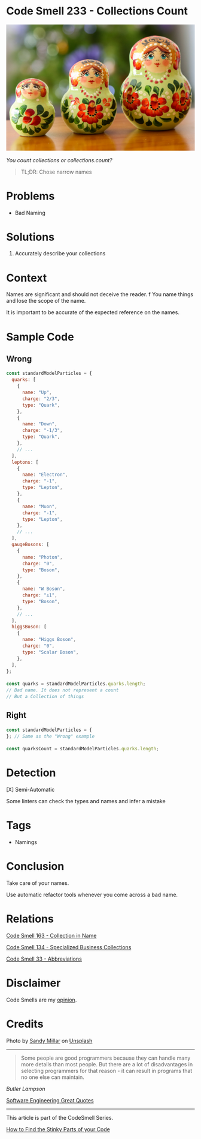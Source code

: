 # Code Smell 233 - Collections Count
            
![Code Smell 233 - Collections Count](Code%20Smell%20233%20-%20Collections%20Count.jpg)

*You count collections or collections.count?*

> TL;DR: Chose narrow names

# Problems

- Bad Naming

# Solutions

1. Accurately describe your collections

# Context

Names are significant and should not deceive the reader.
												f
You name things and lose the scope of the name. 

It is important to be accurate of the expected reference on the names.

# Sample Code

## Wrong

[Gist Url]: # (https://gist.github.com/mcsee/75e43eb48e025f1e41e65c1e7439c7b7)
```javascript
const standardModelParticles = {
  quarks: [
    {
      name: "Up",
      charge: "2/3",
      type: "Quark",
    },
    {
      name: "Down",
      charge: "-1/3",
      type: "Quark",
    },
    // ...
  ],
  leptons: [
    {
      name: "Electron",
      charge: "-1",
      type: "Lepton",
    },
    {
      name: "Muon",
      charge: "-1",
      type: "Lepton",
    },
    // ...
  ],
  gaugeBosons: [
    {
      name: "Photon",
      charge: "0",
      type: "Boson",
    },
    {
      name: "W Boson",
      charge: "±1",
      type: "Boson",
    },
    // ...
  ],
  higgsBoson: [
    {
      name: "Higgs Boson",
      charge: "0",
      type: "Scalar Boson",
    },
  ],
};
 
const quarks = standardModelParticles.quarks.length; 
// Bad name. It does not represent a count
// But a Collection of things
```

## Right

[Gist Url]: # (https://gist.github.com/mcsee/8b0d7ed980f656ff26f070e228fbc760)
```javascript
const standardModelParticles = {
}; // Same as the "Wrong" example
 
const quarksCount = standardModelParticles.quarks.length; 
```

# Detection

[X] Semi-Automatic 

Some linters can check the types and names and infer a mistake

# Tags

- Namings

# Conclusion

Take care of your names.

Use automatic refactor tools whenever you come across a bad name.

# Relations

[Code Smell 163 - Collection in Name](https://github.com/mcsee/Software-Design-Articles/tree/main/Articles/Code%20Smells/Code%20Smell%20163%20-%20Collection%20in%20Name/readme.md)

[Code Smell 134 - Specialized Business Collections](https://github.com/mcsee/Software-Design-Articles/tree/main/Articles/Code%20Smells/Code%20Smell%20134%20-%20Specialized%20Business%20Collections/readme.md)

[Code Smell 33 - Abbreviations](https://github.com/mcsee/Software-Design-Articles/tree/main/Articles/Code%20Smells/Code%20Smell%2033%20-%20Abbreviations/readme.md)

# Disclaimer

Code Smells are my [opinion](https://github.com/mcsee/Software-Design-Articles/tree/main/Articles/Blogging/I%20Wrote%20More%20than%2090%20Articles%20on%202021%20Here%20is%20What%20I%20Learned/readme.md).

# Credits

Photo by [Sandy Millar](https://unsplash.com/@sandym10) on [Unsplash](https://unsplash.com/photos/a-group-of-three-nesting-dolls-sitting-on-top-of-a-wooden-table-5PCeHBkMCmk)
    
* * *

> Some people are good programmers because they can handle many more details than most people. But there are a lot of disadvantages in selecting programmers for that reason - it can result in programs that no one else can maintain.

_Butler Lampson_
 
[Software Engineering Great Quotes](https://github.com/mcsee/Software-Design-Articles/tree/main/Articles/Quotes/Software%20Engineering%20Great%20Quotes/readme.md)

* * *

This article is part of the CodeSmell Series.

[How to Find the Stinky Parts of your Code](https://github.com/mcsee/Software-Design-Articles/tree/main/Articles/Code%20Smells/How%20to%20Find%20the%20Stinky%20parts%20of%20your%20Code/readme.md)